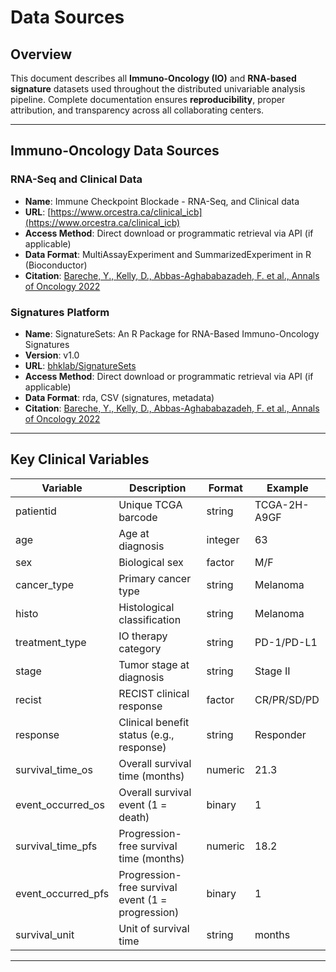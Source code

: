 # Data Sources

## Overview

This document describes all **Immuno-Oncology (IO)** and **RNA-based signature** datasets used throughout the distributed univariable analysis pipeline. Complete documentation ensures **reproducibility**, proper attribution, and transparency across all collaborating centers.

---

## Immuno-Oncology Data Sources

### RNA-Seq and Clinical Data

- **Name**: Immune Checkpoint Blockade - RNA-Seq, and Clinical data
- **URL**: [https://www.orcestra.ca/clinical_icb](https://www.orcestra.ca/clinical_icb)
- **Access Method**: Direct download or programmatic retrieval via API (if applicable)
- **Data Format**: MultiAssayExperiment and SummarizedExperiment in R (Bioconductor)
- **Citation**: [Bareche, Y., Kelly, D., Abbas-Aghababazadeh, F. et al., Annals of Oncology 2022](https://pubmed.ncbi.nlm.nih.gov/36055464/)

### Signatures Platform

- **Name**: SignatureSets: An R Package for RNA-Based Immuno-Oncology Signatures
- **Version**: v1.0
- **URL**: [bhklab/SignatureSets](https://github.com/bhklab/SignatureSets)
- **Access Method**: Direct download or programmatic retrieval via API (if applicable)
- **Data Format**: rda, CSV (signatures, metadata)
- **Citation**: [Bareche, Y., Kelly, D., Abbas-Aghababazadeh, F. et al., Annals of Oncology 2022](https://pubmed.ncbi.nlm.nih.gov/36055464/)

---


## Key Clinical Variables

| Variable            | Description                                       | Format   | Example      |
|---------------------|---------------------------------------------------|----------|--------------|
| patientid           | Unique TCGA barcode                               | string   | TCGA-2H-A9GF |
| age                 | Age at diagnosis                                  | integer  | 63           |
| sex                 | Biological sex                                    | factor   | M/F          |
| cancer_type         | Primary cancer type                               | string   | Melanoma     |
| histo               | Histological classification                       | string   | Melanoma     |
| treatment_type      | IO therapy category                               | string   | PD-1/PD-L1   |
| stage               | Tumor stage at diagnosis                          | string   | Stage II     |
| recist              | RECIST clinical response                          | factor   | CR/PR/SD/PD  |
| response            | Clinical benefit status (e.g., response)          | string   | Responder    |
| survival_time_os    | Overall survival time (months)                    | numeric  | 21.3         |
| event_occurred_os   | Overall survival event (1 = death)                | binary   | 1            |
| survival_time_pfs   | Progression-free survival time (months)           | numeric  | 18.2         |
| event_occurred_pfs  | Progression-free survival event (1 = progression) | binary   | 1            |
| survival_unit       | Unit of survival time                             | string   | months       |

---
